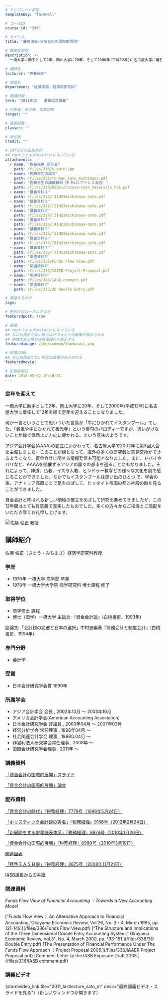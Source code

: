 ```yaml
---
# テンプレート指定
templateKey: "farewell"

# コースID
course_id: "336"

# タイトル
title: "最終講義-資金会計の国際的展開"

# 簡単な説明
description: >-
  一橋大学に助手として2年、岡山大学に20年、そして2000年(平成12年)に名古屋大学に着任して12年を経て定年を迎えることになりました。 何か一言ということで思いついた言葉が「牛にひかれてイ...

# 講師名
lecturer: "佐藤倫正"

# 部局名
department: "経済学部／経済学研究科"

# 開講時限
term: "2011年度	退職記念講義"

# 対象者、単位数、授業回数
target: ""

# 授業回数
classes: ""

# 単位数
credit: ""

# pdfなどの追加資料
## rootフォルダはstaticになっている
attachments: 
  - name: "佐藤先生 顔写真" 
    path: /files/336/s_sato.jpg
  - name: "佐藤先生の論文" 
    path: /files/336/ronbun_sato_michimasa.pdf
  - name: "佐藤先生の講義資料（E-Mailアドレス消去）" 
    path: /files/336/H23michimasa-sato_materials_kai.pdf
  - name: "講義資料１" 
    path: /files/336/[1]H23michimasa-sato.pdf
  - name: "講義資料２" 
    path: /files/336/[2]H23michimasa-sato.pdf
  - name: "講義資料３" 
    path: /files/336/[3]H23michimasa-sato.pdf
  - name: "講義資料４" 
    path: /files/336/[4]H23michimasa-sato.pdf
  - name: "講義資料５" 
    path: /files/336/[5]H23michimasa-sato.pdf
  - name: "講義資料６" 
    path: /files/336/[6]H23michimasa-sato.pdf
  - name: "講義資料７" 
    path: /files/336/[7]H23michimasa-sato.pdf
  - name: "関連資料1" 
    path: /files/336/Funds Flow View.pdf
  - name: "関連資料3" 
    path: /files/336/IAAER Project Proposal.pdf
  - name: "関連資料4" 
    path: /files/336/IASB comment.pdf
  - name: "関連資料2" 
    path: /files/336/3D Double Entry.pdf

# 関連するタグ
tags:

# 色付けのロールにするか
featuredpost: true

# 画像
## rootフォルダはstaticになっている
## なにも指定がない場合はデフォルトの画像が表示される
## 映像がある場合は映像優先で表示する
featuredimage: /img/common/thumbnail.png

# 映像のURL
## なにも指定がない場合は画像が表示される
featuredmovie: 

# 記事投稿日
date: 2016-03-02 15:10:31
---
```


### 定年を迎えて

一橋大学に助手として2年、岡山大学に20年、そして2000年(平成12年)に名古屋大学に着任して12年を経て定年を迎えることになりました。

何か一言ということで思いついた言葉が「牛にひかれてイスタンブール」でした。「春風や牛にひかれて善光寺」という俳句のパロディーですが、思いがけないことが縁で偶然よい方向に導かれる、という意味のようです。

アジア会計学会(AAAA)の設立にかかわって、名古屋大学で2002年に第3回大会を主催しました。このことが縁となって、海外の多くの研究者と意見交換ができるようになり、資金会計に関する情報発信も可能となりました。また、ドバイやバリなど、AAAAを開催するアジアの国々の都市を巡ることにもなりました。それによって、神道、仏教、イスラム教、ヒンドゥー教などの様々な文化を肌で感じることができました。なかでもイスタンブールは思い出のひとつ で、学会の後、アナトリア高原にまで足をのばして、ヒッタイト帝国の都と神殿の跡を見ることができました。

資金会計と呼ばれる新しい領域の確立をめざして研究を進めてきましたが、この12年間はとても有意義で充実したものでした。多くの方々からご指導とご高配をいただき厚くお礼申し上げます。


![佐藤 倫正 教授](/files/336/s_sato.jpg) 
## 講師紹介

佐藤 倫正（さとう・みちまさ）経済学研究科教授

### 学歴

* 1970年 一橋大学 商学部 卒業
* 1978年 一橋大学大学院 商学研究科 博士課程 修了

### 取得学位

* 商学修士 課程
* 博士（商学）一橋大学 主論文:『資金会計論』(白桃書房、1993年)

副論文:「会計観の変遷と日本の選択」中村忠編著『財務会計と制度会計』(白桃書房、1994年)


### 専門分野

* 会計学

### 受賞

* 日本会計研究学会賞 1990年

### 所属学会

* アジア会計学会 会長 , 2002年10月 〜 2003年10月
* アメリカ会計学会(American Accounting Association)
* 日本会計研究学会 評議員 , 2003年04月 〜 2007年03月
* 経営分析学会 常任理事 , 1996年04月 〜
* 社会関連会計学会 理事 , 1998年04月 〜
* 非営利法人研究学会常任理事 , 2008年 〜
* 国際会計研究学会理事 , 2011年 〜


### 講義資料

[「資金会計の国際的展開」スライド](/files/336/H23michimasa-sato_materials_kai.pdf) 

[「資金会計の国際的展開」論文](/files/336/ronbun_sato_michimasa.pdf) 

### 配布資料

[「資金会計の時代」『税務経理』7779号（1996年5月24日）](/files/336/[1]H23michimasa-sato.pdf) 

[「ホリスティック会計観の実名」『税務経理』9158号（2012年2月24日）](/files/336/[2]H23michimasa-sato.pdf) 

[「新展開をする財務諸表体系」『税務経理』8976号（2010年1月26日）](/files/336/[3]H23michimasa-sato.pdf) 

[「資金会計の国際的展開」『税務経理』8990号（2010年3月19日）](/files/336/[4]H23michimasa-sato.pdf) 

[関連図表](/files/336/[5]H23michimasa-sato.pdf) 

[「拝啓ＩＡＳＢ殿」『税務経理』8875号（2008年11月21日）](/files/336/[6]H23michimasa-sato.pdf) 

[IASB議長からの手紙](/files/336/[7]H23michimasa-sato.pdf) 

### 関連資料

<cite>Funds Flow View of Financial Accounting ：Towards a New Accounting Model</cite>

[“Funds Flow View： An Alternative Approach to Financial Accounting,”Okayama Economic Review, Vol.26, No. 3・4, March 1995, pp. 121-149.](/files/336/Funds Flow View.pdf) 
[“The Structure and Implications of the Three Dimensional Double Entry Accounting System,” Okayama Economic Review, Vol.31, No. 4, March 2000, pp. 133-151.](/files/336/3D Double Entry.pdf) 
[The Presentation of Financial Performance Under The Funds Flow Approach ：Project Proposal 2005.](/files/336/IAAER Project Proposal.pdf) 
[Comment Letter to the IASB Exposure Draft 2008.](/files/336/IASB comment.pdf) 

### 講義ビデオ

{stormvideo_link file="2011_lastlecture_sato_m" desc="最終講義ビデオ・スライドを見る"}（新しいウィンドウが開きます）